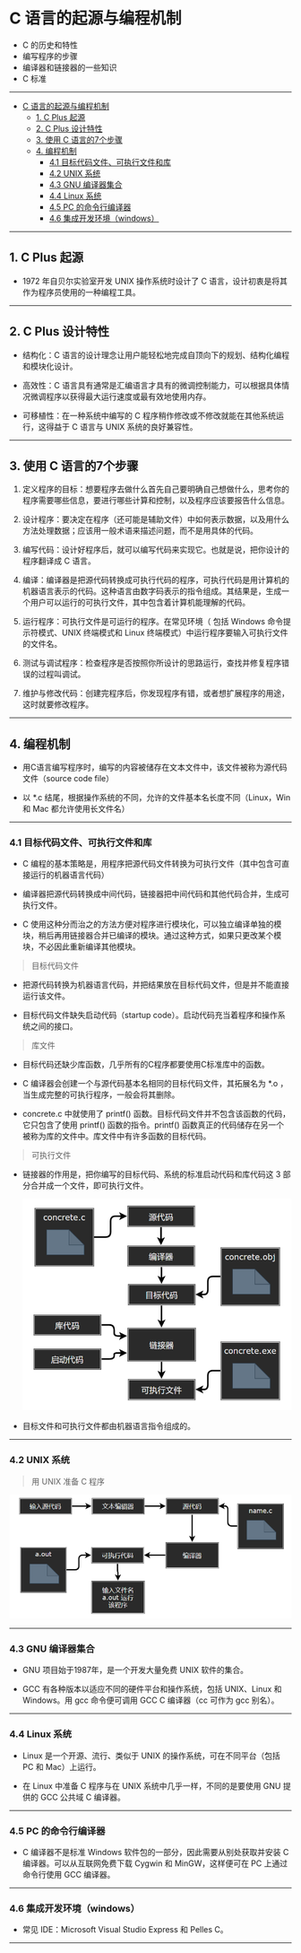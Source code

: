 # C 语言的起源与编程机制

- C 的历史和特性
- 编写程序的步骤
- 编译器和链接器的一些知识
- C 标准
  
---
- [C 语言的起源与编程机制](#c-语言的起源与编程机制)
  - [1. C Plus 起源](#1-c-plus-起源)
  - [2. C Plus 设计特性](#2-c-plus-设计特性)
  - [3. 使用 C 语言的7个步骤](#3-使用-c-语言的7个步骤)
  - [4. 编程机制](#4-编程机制)
    - [4.1 目标代码文件、可执行文件和库](#41-目标代码文件可执行文件和库)
    - [4.2 UNIX 系统](#42-unix-系统)
    - [4.3 GNU 编译器集合](#43-gnu-编译器集合)
    - [4.4 Linux 系统](#44-linux-系统)
    - [4.5 PC 的命令行编译器](#45-pc-的命令行编译器)
    - [4.6 集成开发环境（windows）](#46-集成开发环境windows)

---
## 1. C Plus 起源

- 1972 年自贝尔实验室开发 UNIX 操作系统时设计了 C 语言，设计初衷是将其作为程序员使用的一种编程工具。

---
## 2. C Plus 设计特性

- 结构化：C 语言的设计理念让用户能轻松地完成自顶向下的规划、结构化编程和模块化设计。
  
- 高效性：C 语言具有通常是汇编语言才具有的微调控制能力，可以根据具体情况微调程序以获得最大运行速度或最有效地使用内存。

- 可移植性：在一种系统中编写的 C 程序稍作修改或不修改就能在其他系统运行，这得益于 C 语言与 UNIX 系统的良好兼容性。

---
## 3. 使用 C 语言的7个步骤

1. 定义程序的目标：想要程序去做什么首先自己要明确自己想做什么，思考你的程序需要哪些信息，要进行哪些计算和控制，以及程序应该要报告什么信息。

2. 设计程序：要决定在程序（还可能是辅助文件）中如何表示数据，以及用什么方法处理数据；应该用一般术语来描述问题，而不是用具体的代码。

3. 编写代码：设计好程序后，就可以编写代码来实现它。也就是说，把你设计的程序翻译成 C 语言。

4. 编译：编译器是把源代码转换成可执行代码的程序，可执行代码是用计算机的机器语言表示的代码。这种语言由数字码表示的指令组成。其结果是，生成一个用户可以运行的可执行文件，其中包含着计算机能理解的代码。

5. 运行程序：可执行文件是可运行的程序。在常见环境（ 包括 Windows 命令提示符模式、UNIX 终端模式和 Linux 终端模式）中运行程序要输入可执行文件的文件名。

6. 测试与调试程序：检查程序是否按照你所设计的思路运行，查找并修复程序错误的过程叫调试。

7. 维护与修改代码：创建完程序后，你发现程序有错，或者想扩展程序的用途，这时就要修改程序。

---
## 4. 编程机制

- 用C语言编写程序时，编写的内容被储存在文本文件中，该文件被称为源代码文件（source code file）

- 以 *.c 结尾，根据操作系统的不同，允许的文件基本名长度不同（Linux，Win 和 Mac 都允许使用长文件名）

---
### 4.1 目标代码文件、可执行文件和库

- C 编程的基本策略是，用程序把源代码文件转换为可执行文件（其中包含可直接运行的机器语言代码）

- 编译器把源代码转换成中间代码，链接器把中间代码和其他代码合并，生成可执行文件。

- C 使用这种分而治之的方法方便对程序进行模块化，可以独立编译单独的模块，稍后再用链接器合并已编译的模块。通过这种方式，如果只更改某个模块，不必因此重新编译其他模块。

> 目标代码文件

- 把源代码转换为机器语言代码，并把结果放在目标代码文件，但是并不能直接运行该文件。

- 目标代码文件缺失启动代码（startup code）。启动代码充当着程序和操作系统之间的接口。

> 库文件

- 目标代码还缺少库函数，几乎所有的C程序都要使用C标准库中的函数。

- C 编译器会创建一个与源代码基本名相同的目标代码文件，其拓展名为 *.o ，当生成完整的可执行程序，一般会将其删除。

- concrete.c 中就使用了 printf() 函数。目标代码文件并不包含该函数的代码，它只包含了使用 printf() 函数的指令。printf() 函数真正的代码储存在另一个被称为库的文件中。库文件中有许多函数的目标代码。

> 可执行文件

- 链接器的作用是，把你编写的目标代码、系统的标准启动代码和库代码这 3 部分合并成一个文件，即可执行文件。

  ![编译器与链接器](img/编译器与链接器.png)

- 目标文件和可执行文件都由机器语言指令组成的。

---
### 4.2 UNIX 系统

> 用 UNIX 准备 C 程序

  ![UNIX准备C程序](img/用UNIX准备C程序.png)

---
### 4.3 GNU 编译器集合

- GNU 项目始于1987年，是一个开发大量免费 UNIX 软件的集合。

- GCC 有各种版本以适应不同的硬件平台和操作系统，包括 UNIX、Linux 和 Windows。用 gcc 命令便可调用 GCC C 编译器（cc 可作为 gcc 别名）。

---
### 4.4 Linux 系统

- Linux 是一个开源、流行、类似于 UNIX 的操作系统，可在不同平台（包括 PC 和 Mac）上运行。

- 在 Linux 中准备 C 程序与在 UNIX 系统中几乎一样，不同的是要使用 GNU 提供的 GCC 公共域 C 编译器。

---
### 4.5 PC 的命令行编译器

- C 编译器不是标准 Windows 软件包的一部分，因此需要从别处获取并安装 C 编译器。可以从互联网免费下载 Cygwin 和 MinGW，这样便可在 PC 上通过命令行使用 GCC 编译器。

---
### 4.6 集成开发环境（windows）

- 常见 IDE：Microsoft Visual Studio Express 和 Pelles C。

---